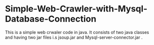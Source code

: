 # Simple-Web-Crawler-with-Mysql-Database-Connection
This is a simple web crwaler code in java. It consists of two java classes and having two jar files i.s jsoup.jar and Mysql-server-connector.jar .

